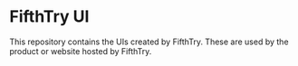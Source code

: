 # FifthTry UI

This repository contains the UIs created by FifthTry. These are used by the 
product or website hosted by FifthTry.

